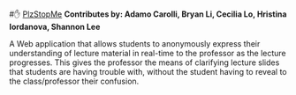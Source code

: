 #:raised_hand: [PlzStopMe](http://plzstop.me)
**Contributes by: Adamo Carolli, Bryan Li, Cecilia Lo, Hristina Iordanova, Shannon Lee**

A Web application that allows students to anonymously express their understanding of lecture material in real-time to the professor as the lecture progresses. This gives the professor the means of clarifying lecture slides that students are having trouble with, without the student having to reveal to the class/professor their confusion.
